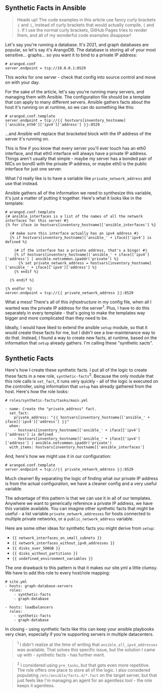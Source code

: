 ## Synthetic Facts in Ansible

> Heads up! The code examples in this article use fancy curly brackets `⦃` and `⦄`, instead 
of curly brackets that would actually compile, `{` and `}`. If I use the normal curly brackets,
GitHub Pages tries to render them, and all of my wonderful code examples disappear! 

Let's say you're running a database. It's 2021, and graph databases are popular, so let's say
it's ArangoDB. The database is storing all of your most sensitive... graphs... so you want it
to bind to a private IP address:

```
# arangod.conf
server.endpoint = tcp://10.0.0.1:8529
```

This works for one server - check that config into source control and move on with your day. 

For the sake of the article, let's say you're running many servers, and managing them with Ansible. 
The configuration file should be a template that can apply to many different servers. Ansible gathers
facts about the host it's running on at runtime, so we can do something like this:

```
# arangod.conf.template
server.endpoint = tcp://⦃⦃ hostvars[inventory_hostname]['ansible_eth0']['ipv4']['address'] ⦄⦄:8529
```

...and Ansible will replace that bracketed block with the IP address of the server it's running on.

This is fine if you know that every server you'll ever touch has an eth0 interface, and that eth0
interface will always have a private IP address. Things aren't usually that simple - maybe my server
has a bonded pair of NICs on bond0 with the private IP address, or maybe eth0 is the public interface
for just one server. 

What I'd really like is to have a variable like `private_network_address` and use that instead. 

Ansible gathers all of the information we need to synthesize this variable, it's just a matter of 
putting it together. Here's what it looks like in the template:

```
# arangod.conf.template
⦃# ansible_interfaces is a list of the names of all the network interfaces for this server #⦄
⦃% for iface in hostvars[inventory_hostname]['ansible_interfaces'] %⦄

  ⦃# make sure this interface actually has an ipv4 address #⦄
  ⦃% if hostvars[inventory_hostname]['ansible_' + iface]['ipv4'] is defined %⦄
  
    ⦃# if the interface has a private address, that's a bingo! #⦄
    ⦃% if hostvars[inventory_hostname]['ansible_' + iface]['ipv4']['address'] | ansible.netcommon.ipaddr('private') %⦄
      ⦃% set private_network_address = hostvars[inventory_hostname]['ansible_' + iface]['ipv4']['address'] %⦄
    ⦃% endif %⦄
    
  ⦃% endif %⦄

⦃% endfor %⦄
server.endpoint = tcp://⦃⦃ private_network_address ⦄⦄:8529
```

What a mess! There's all of this _infrastructure_ in my config file, when all I wanted was
the private IP address for the server<sup>1</sup>. Plus, I have to do this separately in every template - 
that's going to make the templates way bigger and more complicated than they need to be. 

Ideally, I would have liked to extend the ansible `setup` module, so that it would create 
these facts for me, but I didn't see a low-maintenance way to do that. Instead, I found a
way to create new facts, at runtime, based on the information that `setup` already gathers. 
I'm calling these "synthetic sacts". 

## Synthetic Facts

Here's how I create these synthetic facts. I put all of the logic to create these facts in a new 
role, `synthetic-facts`<sup>2</sup>. Because the only module that this role calls is `set_fact`, it runs very quickly - 
all of the logic is executed on the controller, using information that `setup` has already gathered
from the host. Here's how the role looks:
```
# roles/synthetic-facts/tasks/main.yml

- name: Create the "private_address" fact. 
  set_fact:
    private_address: "⦃⦃ hostvars[inventory_hostname]['ansible_' + iface]['ipv4']['address'] ⦄⦄"
  when: 
    - hostvars[inventory_hostname]['ansible_' + iface]['ipv4']['address'] is defined
    - hostvars[inventory_hostname]['ansible_' + iface]['ipv4']['address'] | ansible.netcommon.ipaddr('private')
  with_items: hostvars[inventory_hostname]['ansible_interfaces']
```

And, here's how we might use it in our configuration:
```
# arangod.conf.template
server.endpoint = tcp://⦃⦃ private_network_address ⦄⦄:8529
```

Much cleaner! By separating the logic of finding what our private IP address is from the
actual configuration, we have a cleaner config and a very useful variable. 

The advantage of this pattern is that we can use it in all of our templates. Anywhere we
want to generically reference a private IP address, we have this variable available. You
can imagine other synthetic facts that might be useful - a list variable `private_network_addresses`
for hosts connected to multiple private networks, or a `public_network_address` variable.

Here are some other ideas for synthetic facts you might derive from `setup`:
 - `{{ network_interfaces_on_small_subnets }}`
 - `{{ network_interfaces_without_ipv6_addresses }}`
 - `{{ disks_over_500GB }}`
 - `{{ disks_without_partitions }}`
 - `{{ undefined_environment_variables }}`

The one drawback to this pattern is that it makes our site.yml a little clumsy. We have to 
add this role to every host/role mapping:
```
# site.yml
- hosts: graph-database-servers
  roles:
    - synthetic-facts
    - graph-database
    
- hosts: loadbalancers
  roles:
    - synthetic-facts
    - graph-database
```

In closing - using synthetic facts like this can keep your ansible playbooks very clean,
especially if you're supporting servers in multiple datacenters. 

> <sup>1</sup> I didn't realize at the time of writing that `ansible_all_ipv4_addresses` was available.
That solves this specific issue, but the solution I came up with - synthetic facts - has 
further merit. 

> <sup>2</sup> I considered using `pre_tasks`, but that gets even more repetitive. The role offers one place
to store all of the logic. I also considered populating `/etc/ansible/facts.d/*.fact` on the target server, 
but that just feels like I'm managing an agent for an agentless tool - the role keeps it agentless. 
